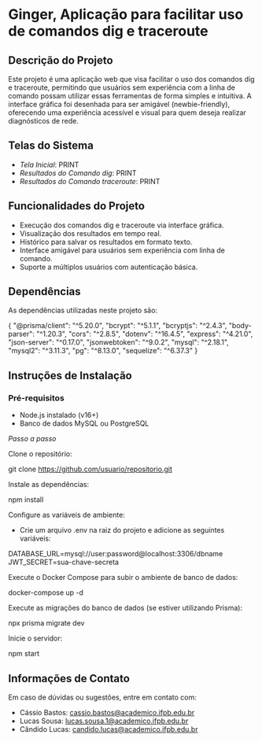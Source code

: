 # Ginger, Aplicação para facilitar uso de comandos dig e traceroute

## Descrição do Projeto

Este projeto é uma aplicação web que visa facilitar o uso dos comandos dig e traceroute, permitindo que usuários sem experiência com a linha de comando possam utilizar essas ferramentas de forma simples e intuitiva. A interface gráfica foi desenhada para ser amigável (newbie-friendly), oferecendo uma experiência acessível e visual para quem deseja realizar diagnósticos de rede.

## Telas do Sistema

- *Tela Inicial*: PRINT
- *Resultados do Comando dig*: PRINT
- *Resultados do Comando traceroute*: PRINT

## Funcionalidades do Projeto

- Execução dos comandos dig e traceroute via interface gráfica.
- Visualização dos resultados em tempo real.
- Histórico para salvar os resultados em formato texto.
- Interface amigável para usuários sem experiência com linha de comando.
- Suporte a múltiplos usuários com autenticação básica.

## Dependências

As dependências utilizadas neste projeto são:

{
    "@prisma/client": "^5.20.0",
    "bcrypt": "^5.1.1",
    "bcryptjs": "^2.4.3",
    "body-parser": "^1.20.3",
    "cors": "^2.8.5",
    "dotenv": "^16.4.5",
    "express": "^4.21.0",
    "json-server": "^0.17.0",
    "jsonwebtoken": "^9.0.2",
    "mysql": "^2.18.1",
    "mysql2": "^3.11.3",
    "pg": "^8.13.0",
    "sequelize": "^6.37.3"
}


## Instruções de Instalação

### Pré-requisitos

- Node.js instalado (v16+)
- Banco de dados MySQL ou PostgreSQL

*Passo a passo*

Clone o repositório:

git clone https://github.com/usuario/repositorio.git

Instale as dependências:

npm install

Configure as variáveis de ambiente:

- Crie um arquivo .env na raiz do projeto e adicione as seguintes variáveis:

DATABASE_URL=mysql://user:password@localhost:3306/dbname
JWT_SECRET=sua-chave-secreta

Execute o Docker Compose para subir o ambiente de banco de dados:

docker-compose up -d

Execute as migrações do banco de dados (se estiver utilizando Prisma):

npx prisma migrate dev

Inicie o servidor:

npm start

## Informações de Contato

Em caso de dúvidas ou sugestões, entre em contato com:

- Cássio Bastos: cassio.bastos@academico.ifpb.edu.br
- Lucas Sousa: lucas.sousa.1@academico.ifpb.edu.br
- Cândido Lucas: candido.lucas@academico.ifpb.edu.br
